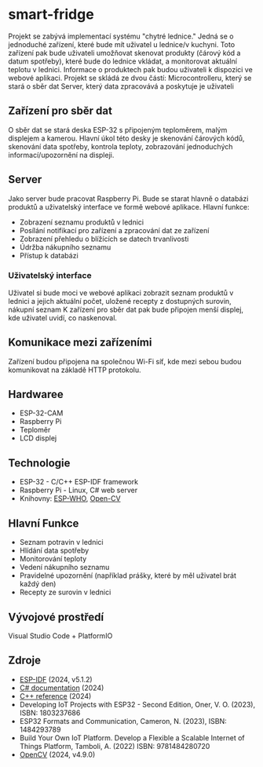 # smart-fridge
Projekt se zabývá implementací systému "chytré lednice." Jedná se o jednoduché zařízení, které bude mít uživatel u lednice/v kuchyni. Toto zařízení pak bude uživateli umožňovat skenovat produkty (čárový kód a datum spotřeby), které bude do lednice vkládat, a monitorovat aktuální teplotu v lednici. Informace o produktech pak budou uživateli k dispozici ve webové aplikaci.
Projekt se skládá ze dvou částí: 
Microcontrolleru, který se stará o sběr dat
Server, který data zpracovává a poskytuje je uživateli

## Zařízení pro sběr dat
O sběr dat se stará deska ESP-32 s připojeným teploměrem, malým displejem a kamerou. 
Hlavní úkol této desky je skenování čárových kódů, skenování data spotřeby, kontrola teploty, zobrazování jednoduchých informací/upozornění na displeji.

## Server
Jako server bude pracovat Raspberry Pi. Bude se starat hlavně o databázi produktů a uživatelský interface ve formě webové aplikace.
Hlavní funkce: 
- Zobrazení seznamu produktů v lednici
- Posílání notifikací pro zařízení a zpracování dat ze zařízení
- Zobrazení přehledu o blížících se datech trvanlivosti
- Údržba nákupního seznamu
- Přístup k databázi

### Uživatelský interface
Uživatel si bude moci ve webové aplikaci zobrazit seznam produktů v lednici a jejich aktuální počet, uložené recepty z dostupných surovin, nákupní seznam
K zařízení pro sběr dat pak bude připojen menší displej, kde uživatel uvidí, co naskenoval.

## Komunikace mezi zařízeními
Zařízení budou připojena na společnou Wi-Fi síť, kde mezi sebou budou komunikovat na základě HTTP protokolu.

## Hardwaree
 - ESP-32-CAM
 - Raspberry Pi
 - Teploměr
 - LCD displej

## Technologie
 - ESP-32 - C/C++ ESP-IDF framework
 - Raspberry Pi - Linux, C# web server
 - Knihovny: [ESP-WHO](https://github.com/espressif/esp-who), [Open-CV](https://github.com/opencv/opencv)

## Hlavní Funkce
 - Seznam potravin v lednici
 - Hlídání data spotřeby
 - Monitorování teploty
 - Vedení nákupního seznamu
 - Pravidelné upozornění (například prášky, které by měl uživatel brát každý den)
 - Recepty ze surovin v lednici

## Vývojové prostředí
Visual Studio Code + PlatformIO

## Zdroje
- [ESP-IDF](https://docs.espressif.com/projects/esp-idf/en/latest/esp32/) (2024, v5.1.2)
- [C# documentation](https://learn.microsoft.com/en-us/dotnet/csharp/) (2024)
- [C++ reference](https://en.cppreference.com/w/) (2024)
- Developing IoT Projects with ESP32 - Second Edition, Oner, V. O. (2023), ISBN: 1803237686
- ESP32 Formats and Communication, Cameron, N. (2023), ISBN: 1484293789
- Build Your Own IoT Platform. Develop a Flexible a Scalable Internet of Things Platform, Tamboli, A. (2022) ISBN: 9781484280720
- [OpenCV](https://github.com/opencv/opencv) (2024, v4.9.0)

